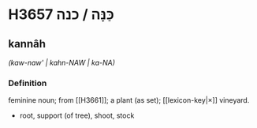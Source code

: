 # H3657 כַּנָּה / כנה

## kannâh

_(kaw-naw' | kahn-NAW | ka-NA)_

### Definition

feminine noun; from [[H3661]]; a plant (as set); [[lexicon-key|×]] vineyard.

- root, support (of tree), shoot, stock
